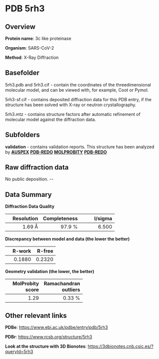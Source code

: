 # PDB 5rh3

## Overview

**Protein name**: 3c like proteinase

**Organism**: SARS-CoV-2

**Method**: X-Ray Diffraction

## Basefolder

5rh3.pdb and 5rh3.cif - contain the coordinates of the threedimensional molecular model, and can be viewed with, for example, Coot or Pymol.

5rh3-sf.cif - contains deposited diffraction data for this PDB entry, if the structure has been solved with X-ray or neutron crystallography.

5rh3.mtz - contains structure factors after automatic refinement of molecular model against the diffraction data.

## Subfolders





**validation** - contains validation reports. This structure has been analyzed by [**AUSPEX**](https://github.com/thorn-lab/coronavirus_structural_task_force/tree/master/pdb/3c_like_proteinase/SARS-CoV-2/5rh3/validation/auspex) [**PDB-REDO**](https://github.com/thorn-lab/coronavirus_structural_task_force/tree/master/pdb/3c_like_proteinase/SARS-CoV-2/5rh3/validation/pdb-redo) [**MOLPROBITY**](https://github.com/thorn-lab/coronavirus_structural_task_force/tree/master/pdb/3c_like_proteinase/SARS-CoV-2/5rh3/validation/molprobity) [**PDB-REDO**](https://github.com/thorn-lab/coronavirus_structural_task_force/blob/master/pdb/3c_like_proteinase/SARS-CoV-2/5rh3/validation/Xtriage_output.log) 

## Raw diffraction data

No public deposition. --<br> 

## Data Summary
**Diffraction Data Quality**

|   | Resolution | Completeness| I/sigma |
|---|-------------:|----------------:|--------------:|
|   |1.69 Å|97.9  %|<img width=50/>6.500|

**Discrepancy between model and data (the lower the better)**

|   | **R-work**| **R-free**   
|---|-------------:|----------------:|           
||  0.1880|  0.2320|

**Geometry validation (the lower, the better)**

|   |**MolProbity<br>score**| **Ramachandran<br>outliers** 
|---|-------------:|----------------:|
||  1.29|  0.33 %|

 

 



## Other relevant links 
**PDBe**:  https://www.ebi.ac.uk/pdbe/entry/pdb/5rh3
 
**PDBr**: https://www.rcsb.org/structure/5rh3 

**Look at the structure with 3D Bionotes**: https://3dbionotes.cnb.csic.es/?queryId=5rh3


